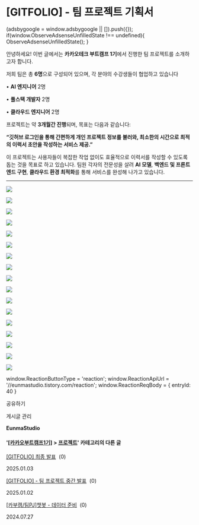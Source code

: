 
# [GITFOLIO] - 팀 프로젝트 기획서

(adsbygoogle = window.adsbygoogle || \[\]).push({}); if(window.ObserveAdsenseUnfilledState !== undefined){ ObserveAdsenseUnfilledState(); }

안녕하세요! 이번 글에서는 **카카오테크 부트캠프 1기**에서 진행한 팀 프로젝트를 소개하고자 합니다.

저희 팀은 총 **6명**으로 구성되어 있으며, 각 분야의 수강생들이 협업하고 있습니다

• **AI 엔지니어** 2명

• **풀스택 개발자** 2명

• **클라우드 엔지니어** 2명

프로젝트는 약 **3개월간 진행**되며, 목표는 다음과 같습니다:

**“깃허브 로그인을 통해 간편하게 개인 프로젝트 정보를 불러와, 최소한의 시간으로 최적의 이력서 초안을 작성하는 서비스 제공.”**

이 프로젝트는 사용자들이 복잡한 작업 없이도 효율적으로 이력서를 작성할 수 있도록 돕는 것을 목표로 하고 있습니다. 팀원 각자의 전문성을 살려 **AI 모델**, **백엔드 및 프론트엔드 구현**, **클라우드 환경 최적화**를 통해 서비스를 완성해 나가고 있습니다.

* * *

![](https://blog.kakaocdn.net/dn/0g0XU/btsLyCrs7Hi/xZ7d0kF5umYWSF2Q8vB560/img.jpg)

![](https://blog.kakaocdn.net/dn/CW3Zq/btsLwmw7kkE/M2kfum3d8POHrf1GAeJGVk/img.jpg)

![](https://blog.kakaocdn.net/dn/nl5lx/btsLxPSrWWD/dBvTcHi2s0xBM84km19f9K/img.jpg)

![](https://blog.kakaocdn.net/dn/0sdSR/btsLwImezZs/EKFdbdmHkORzJeRhlZB5Jk/img.jpg)

![](https://blog.kakaocdn.net/dn/bxQsRs/btsLx5OcaoC/R0lEoWqrdioUJe2Uxv2MG0/img.jpg)

![](https://blog.kakaocdn.net/dn/bOBDl8/btsLxi8uPZE/Ks8edzXq3yutKYDXuzwCU1/img.jpg)

![](https://blog.kakaocdn.net/dn/dp1xH5/btsLw1FXJvk/o8i8Gf9HPJXY3UiC1d3uIK/img.jpg)

![](https://blog.kakaocdn.net/dn/cxMpV0/btsLyu78MxZ/gv5Ms4Dl1KBi0pP30iprFk/img.jpg)

![](https://blog.kakaocdn.net/dn/Lz60d/btsLw1MD2qp/xrPBG7X0gMMHDyzQj5hMM0/img.jpg)

![](https://blog.kakaocdn.net/dn/V2BiY/btsLx7kY2yP/tA7EhI0R7tGPk4Tp10GS60/img.jpg)

![](https://blog.kakaocdn.net/dn/bW6YKW/btsLybt8Tex/FdPVlFTu7Xjlsi1NzbppCk/img.jpg)

![](https://blog.kakaocdn.net/dn/RwP4U/btsLxkSMGo8/85aGA2cPqrWLnHbQ5VnBnk/img.jpg)

![](https://blog.kakaocdn.net/dn/BFPIv/btsLwINc9xB/C8zMTfU0ZXWq3BkAnCkGS1/img.jpg)

![](https://blog.kakaocdn.net/dn/kZ7Lc/btsLxhu1u2b/1dkQxZzKrVX27tXlptGUwK/img.jpg)

![](https://blog.kakaocdn.net/dn/dnjZaW/btsLxiOcA2q/ALFMXWyEAGKfUxdg5y9jgk/img.jpg)

![](https://blog.kakaocdn.net/dn/bgi8WO/btsLyaWiRW4/OTuaF3ks7ML11YkTvgPzXk/img.jpg)

![](https://blog.kakaocdn.net/dn/Hyz3r/btsLxZgdA5h/FKP3BlGX8ERVwPjCfJeTk0/img.jpg)

window.ReactionButtonType = 'reaction'; window.ReactionApiUrl = '//eunmastudio.tistory.com/reaction'; window.ReactionReqBody = { entryId: 40 }

공유하기

게시글 관리

**EunmaStudio**

#### '[\[카카오부트캠프1기\]](/category/%5B%EC%B9%B4%EC%B9%B4%EC%98%A4%EB%B6%80%ED%8A%B8%EC%BA%A0%ED%94%841%EA%B8%B0%5D) > [프로젝트](/category/%5B%EC%B9%B4%EC%B9%B4%EC%98%A4%EB%B6%80%ED%8A%B8%EC%BA%A0%ED%94%841%EA%B8%B0%5D/%ED%94%84%EB%A1%9C%EC%A0%9D%ED%8A%B8)' 카테고리의 다른 글

[\[GITFOLIO\] 최종 발표](/42)  (0)

2025.01.03

[\[GITFOLIO\] - 팀 프로젝트 중간 발표](/41)  (0)

2025.01.02

[\[카부캠/팀PJ\]챗봇 - 데이터 준비](/3)  (0)

2024.07.27
            